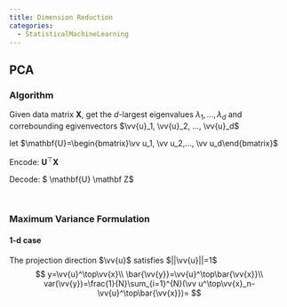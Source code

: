 ```yaml
---
title: Dimension Reduction
categories:
  - StatisticalMachineLearning
---
```


## PCA

### Algorithm

$$
\newcommand{\vv}[1]{\boldsymbol{#1}}
$$



Given data matrix $\mathbf{X}$, get the $d$-largest eigenvalues $\lambda_1, ..., \lambda_d$ and correbounding egivenvectors $\vv{u}_1, \vv{u}_2, ..., \vv{u}_d$

let $\mathbf{U}=\begin{bmatrix}\vv u_1, \vv u_2,..., \vv u_d\end{bmatrix}$

Encode: $\mathbf{U}^\top \mathbf X$

Decode: $ \mathbf{U} \mathbf Z$

​	

### Maximum Variance Formulation

#### 1-d case

The projection direction $\vv{u}$ satisfies $||\vv{u}||=1$
$$
y=\vv{u}^\top\vv{x}\\
\bar{\vv{y}}=\vv{u}^\top\bar{\vv{x}}\\
var(\vv{y})=\frac{1}{N}\sum_{i=1}^{N}(\vv u^\top\vv{x}_n-\vv{u}^\top\bar{\vv{x}})=
$$



